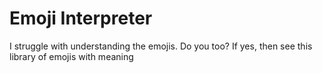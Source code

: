 # Emoji Interpreter 
 I struggle with understanding the emojis. Do you too? If yes, then see this library of emojis with meaning
